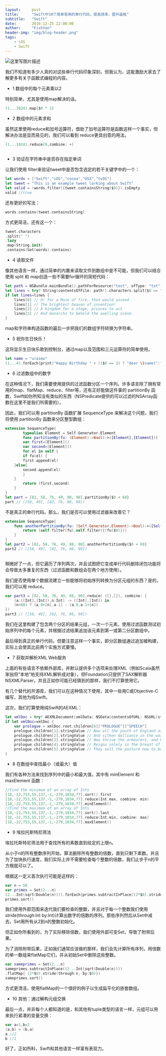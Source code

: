 ```yaml
---
layout:     post
title:      "Swift中10个简单易用的单行代码，提高效率，晋升逼格"
subtitle:   "Swift"
date:       2016-12-25 22:00:00
author:     "FishYan"
header-img: "img/blog-header.png"
tags:
    - iOS
    - Swift
---
```



![这里写图片描述](http://img.blog.csdn.net/20160630210549019)

我们不知道有多少人真的对这些单行代码印象深刻，但我认为，这能激励大家去了解更多有关于函数式编程的内容。

- 1 数组中的每个元素乘以2

特别简单，尤其是使用map解决的话。

```swift
(1...1024).map{$0 * 2}
``` 

- 2 数组中的元素求和

虽然这里使用reduce和加号运算符，借助了加号运算符是函数这样一个事实，但解决办法是显而易见的，我们可以看到 reduce更具创意的用法。

```swift
(1...1024).reduce(0,combine: +)
 
```
- 3 验证在字符串中是否存在指定单词

让我们使用 filter来验证tweet中是否包含选定的若干关键字中的一个：

```swift
let words = ["Swift","iOS","cocoa","OSX","tvOS"]
let tweet = "This is an example tweet larking about Swift"
let valid = !words.filter({tweet.containsString($0)}).isEmpty
valid //true
```
还有更好的写法：
```swift
words.contains(tweet.containsString)
``` 

方式更简洁，还有这一个：

```swift
tweet.characters
.split(" ")
.lazy
.map(String.init)
.contains(Set(words).contains)
```
- 4 读取文件

像其他语言一样，通过简单的内置来读取文件到数组中是不可能，但我们可以结合使用 split 和 map创造一些不需要for循环的简短代码：


```swift
let path = NSBundle.mainBundle().pathForResource("test", ofType: "txt")
let lines = try? String(contentsOfFile: path!).characters.split{$0 == "\n"}.map(String.init)
if let lines=lines {
    lines[0] // O! for a Muse of fire, that would ascend
    lines[1] // The brightest heaven of invention!
    lines[2] // A kingdom for a stage, princes to act
    lines[3] // And monarchs to behold the swelling scene.
}
```

map和字符串构造函数的最后一步把我们的数组字符转换为字符串。

- 5 祝你生日快乐！

这将显示生日快乐歌到控制台，通过map以及范围和三元运算符的简单使用。

```swift
let name = "uraimo"
(1...4).forEach{print("Happy Birthday " + (($0 == 3) ? "dear \(name)":"to You"))}
```
- 6 过滤数组中的数字

在这种情况下，我们需要使用提供的过滤函数分区一个序列。许多语言除了拥有常用的map、flatMap、reduce、filter等，还有正好能做这件事的 partitionBy 函数，Swift如你所知没有类似的东西（NSPredicate提供的可以过滤的NSArray函数在这里不是我们所需要的）。

因此，我们可以用 partitionBy 函数扩展 SequenceType 来解决这个问题，我们将使用 partitionBy 函数来分区整型数组：

```swift
extension SequenceType{
        typealias Element = Self.Generator.Element
        func partitionBy(fu: (Element)->Bool)->([Element],[Element]){
        var first=[Element]()
        var second=[Element]()
        for el in self {
        if fu(el) {
        first.append(el)
    }else{
        second.append(el)
        }
    }
        return (first,second)
    }
}
let part = [82, 58, 76, 49, 88, 90].partitionBy{$0 < 60}
part // ([58, 49], [82, 76, 88, 90])
```

不是真正的单行代码。那么，我们是否可以使用过滤器来改善它？

```swift
extension SequenceType{
    func anotherPartitionBy(fu: (Self.Generator.Element)->Bool)->([Self.Generator.Element],[Self.Generator.Element]){
        return (self.filter(fu),self.filter({!fu($0)}))
    }
}
let part2 = [82, 58, 76, 49, 88, 90].anotherPartitionBy{$0 < 60}
part2 // ([58, 49], [82, 76, 88, 90])
 
```
稍微好了一点，但它遍历了序列两次，并且试图把它变成单行代码删除闭包功能将会导致太多重复的东西（过滤函数和数组会在两个地方使用）。

我们是否使用单个数据流建立一些能够将初始序列转换为分区元组的东西？是的，我们可以用 reduce。

```swift
var part3 = [82, 58, 76, 49, 88, 90].reduce( ([],[]), combine: {
    (a:([Int],[Int]),n:Int) -> ([Int],[Int]) in
    (n<60) ? (a.0+[n],a.1) : (a.0,a.1+[n])
})
part3 // ([58, 49], [82, 76, 88, 90])
```
我们在这里构建了包含两个分区的结果元组，一次一个元素，使用过滤函数测试初始序列中的每个元素，并根据过滤结果追加该元素到第一或第二分区数组中。

最后得到真正的单行代码，但要注意这样一个事实，即分区数组通过追加被构建，实际上会使其比前两个实施方式要慢。

- 7 获取并解析XML Web服务

上面的有些语言不依赖外部库，并默认提供多个选项来处理XML（例如Scala虽然笨拙但“本地”地支持XML解析成对象），但Foundation只提供了SAX解析器NSXMLParser，并且正如你可能已经猜到的那样，我们不打算使用它。

有几个替代的开源库，我们可以在这种情况下使用，其中一些用C或Objective-C编写，其他为纯Swift。

这次，我们打算使用纯Swift的AEXML：

```swift
let xmlDoc = try? AEXMLDocument(xmlData: NSData(contentsOfURL: NSURL(string:"https://www.ibiblio.org/xml/examples/shakespeare/hen_v.xml")!)!)
if let xmlDoc=xmlDoc {
    var prologue = xmlDoc.root.children[6]["PROLOGUE"]["SPEECH"]
    prologue.children[1].stringValue // Now all the youth of England are on fire,
    prologue.children[2].stringValue // And silken dalliance in the wardrobe lies:
    prologue.children[3].stringValue // Now thrive the armourers, and honour's thought
    prologue.children[4].stringValue // Reigns solely in the breast of every man:
    prologue.children[5].stringValue // They sell the pasture now to buy the horse,
}
```

- 8 在数组中查找最小（或最大）值

我们有各种方法来找到序列中的最小和最大值，其中有 minElement 和maxElement 函数：

```swift
//Find the minimum of an array of Ints
[10,-22,753,55,137,-1,-279,1034,77].sort().first
[10,-22,753,55,137,-1,-279,1034,77].reduce(Int.max, combine: min)
[10,-22,753,55,137,-1,-279,1034,77].minElement()
//Find the maximum of an array of Ints
[10,-22,753,55,137,-1,-279,1034,77].sort().last
[10,-22,753,55,137,-1,-279,1034,77].reduce(Int.min, combine: max)
[10,-22,753,55,137,-1,-279,1034,77].maxElement()
```

- 9 埃拉托斯特尼筛法

埃拉托斯特尼筛法用于查找所有的素数直到给定的上限n。

从小于n的所有整数序列开始，算法删除所有整数的倍数，直到只剩下素数。并且为了加快执行速度，我们实际上并不需要检查每个整数的倍数，我们止步于n的平方根就可以了。

根据这一定义首次执行可能是这样的：

```swift
var n = 50
var primes = Set(2...n)
(2...Int(sqrt(Double(n)))).forEach{primes.subtractInPlace((2*$0).stride(through:n, by:$0))}
primes.sort()
```

我们使用外部范围来迭代我们要检查的整数，并且对于每一个整数我们使用 stride(through:Int by:Int)计算出数字的倍数的序列。那些序列然后从Set中减去，Set用所有从2到n的整数初始化。

但正如你所看到的，为了实际移除倍数，我们使用外部可变Set，导致了附带后果。

为了消除附带后果，正如我们通常应该做的那样，我们会先计算所有序列，用倍数的单一数组来flatMap它们，并从初始Set中删除这些整数。

```swift
var sameprimes = Set(2...n)
sameprimes.subtractInPlace((2...Int(sqrt(Double(n))))
.flatMap{ (2*$0).stride(through:n, by:$0)})
sameprimes.sort()
```

方式更清洁，使用flatMap的一个很好的例子以生成扁平化的嵌套数组。

- 10 其他：通过解构元组交换

最后一点，并非每个人都知道的是，和其他有tuple类型的语言一样，元组可以用来执行紧凑的变量交换：

```swift
var a=1,b=2
(a,b) = (b,a)
a //2
b //1
```
好了，正如所料，Swift和其他语言一样富有表现力。
